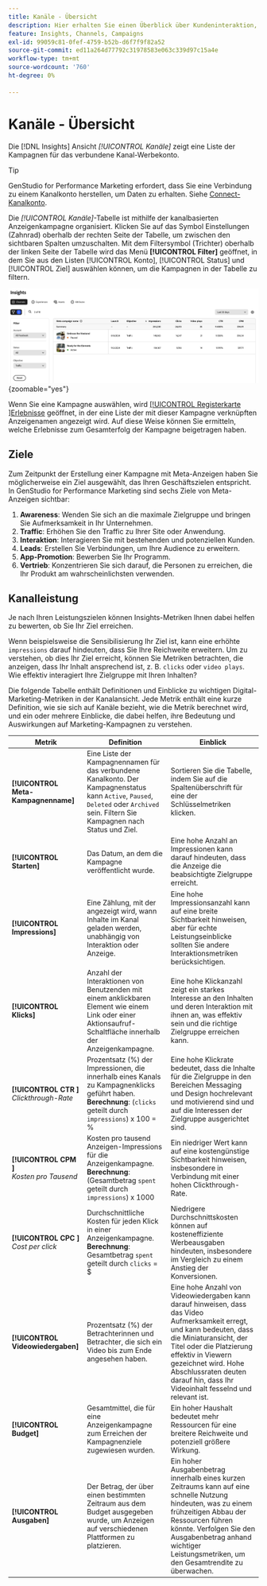 ```yaml
---
title: Kanäle - Übersicht
description: Hier erhalten Sie einen Überblick über Kundeninteraktion, Leistung, Budget und Ausgaben für Marketing-Kampagnen in Adobe GenStudio for Performance Marketing.
feature: Insights, Channels, Campaigns
exl-id: 99059c81-0fef-4759-b52b-d6f7f9f82a52
source-git-commit: ed11a264d77792c31978583e063c339d97c15a4e
workflow-type: tm+mt
source-wordcount: '760'
ht-degree: 0%

---
```


# Kanäle - Übersicht

Die [!DNL Insights] Ansicht _[!UICONTROL Kanäle]_ zeigt eine Liste der Kampagnen für das verbundene Kanal-Werbekonto.

>[!TIP]
>
>GenStudio for Performance Marketing erfordert, dass Sie eine Verbindung zu einem Kanalkonto herstellen, um Daten zu erhalten. Siehe [Connect-Kanalkonto](connect-channel.md).

Die _[!UICONTROL Kanäle]_-Tabelle ist mithilfe der kanalbasierten Anzeigenkampagne organisiert. Klicken Sie auf das Symbol Einstellungen (Zahnrad) oberhalb der rechten Seite der Tabelle, um zwischen den sichtbaren Spalten umzuschalten. Mit dem Filtersymbol (Trichter) oberhalb der linken Seite der Tabelle wird das Menü **[!UICONTROL Filter]** geöffnet, in dem Sie aus den Listen [!UICONTROL Konto], [!UICONTROL Status] und [!UICONTROL Ziel] auswählen können, um die Kampagnen in der Tabelle zu filtern.

![Kanalfilter und -tabelle](/help/assets/insights-channels-filter.png){zoomable="yes"}

Wenn Sie eine Kampagne auswählen, wird [[!UICONTROL  Registerkarte ]Erlebnisse](experiences.md) geöffnet, in der eine Liste der mit dieser Kampagne verknüpften Anzeigenamen angezeigt wird. Auf diese Weise können Sie ermitteln, welche Erlebnisse zum Gesamterfolg der Kampagne beigetragen haben.

## Ziele

Zum Zeitpunkt der Erstellung einer Kampagne mit Meta-Anzeigen haben Sie möglicherweise ein Ziel ausgewählt, das Ihren Geschäftszielen entspricht. In GenStudio for Performance Marketing sind sechs Ziele von Meta-Anzeigen sichtbar:

1. **Awareness**: Wenden Sie sich an die maximale Zielgruppe und bringen Sie Aufmerksamkeit in Ihr Unternehmen.
1. **Traffic**: Erhöhen Sie den Traffic zu Ihrer Site oder Anwendung.
1. **Interaktion**: Interagieren Sie mit bestehenden und potenziellen Kunden.
1. **Leads**: Erstellen Sie Verbindungen, um Ihre Audience zu erweitern.
1. **App-Promotion**: Bewerben Sie Ihr Programm.
1. **Vertrieb**: Konzentrieren Sie sich darauf, die Personen zu erreichen, die Ihr Produkt am wahrscheinlichsten verwenden.

## Kanalleistung

Je nach Ihren Leistungszielen können Insights-Metriken Ihnen dabei helfen zu bewerten, ob Sie Ihr Ziel erreichen.

Wenn beispielsweise die Sensibilisierung Ihr Ziel ist, kann eine erhöhte `impressions` darauf hindeuten, dass Sie Ihre Reichweite erweitern. Um zu verstehen, ob dies Ihr Ziel erreicht, können Sie Metriken betrachten, die anzeigen, dass Ihr Inhalt ansprechend ist, z. B. `clicks` oder `video plays`. Wie effektiv interagiert Ihre Zielgruppe mit Ihren Inhalten?

Die folgende Tabelle enthält Definitionen und Einblicke zu wichtigen Digital-Marketing-Metriken in der Kanalansicht. Jede Metrik enthält eine kurze Definition, wie sie sich auf Kanäle bezieht, wie die Metrik berechnet wird, und ein oder mehrere Einblicke, die dabei helfen, ihre Bedeutung und Auswirkungen auf Marketing-Kampagnen zu verstehen.

| Metrik | Definition | Einblick |
| ----------- | ----------------------------- | -------------------------------- |
| **[!UICONTROL Meta-Kampagnenname]** | Eine Liste der Kampagnennamen für das verbundene Kanalkonto. Der Kampagnenstatus kann `Active`, `Paused`, `Deleted` oder `Archived` sein. Filtern Sie Kampagnen nach Status und Ziel. | Sortieren Sie die Tabelle, indem Sie auf die Spaltenüberschrift für eine der Schlüsselmetriken klicken. |
| **[!UICONTROL Starten]** | Das Datum, an dem die Kampagne veröffentlicht wurde. | Eine hohe Anzahl an Impressionen kann darauf hindeuten, dass die Anzeige die beabsichtigte Zielgruppe erreicht. |
| **[!UICONTROL Impressions]** | Eine Zählung, mit der angezeigt wird, wann Inhalte im Kanal geladen werden, unabhängig von Interaktion oder Anzeige. | Eine hohe Impressionsanzahl kann auf eine breite Sichtbarkeit hinweisen, aber für echte Leistungseinblicke sollten Sie andere Interaktionsmetriken berücksichtigen. |
| **[!UICONTROL Klicks]** | Anzahl der Interaktionen von Benutzenden mit einem anklickbaren Element wie einem Link oder einer Aktionsaufruf-Schaltfläche innerhalb der Anzeigenkampagne. | Eine hohe Klickanzahl zeigt ein starkes Interesse an den Inhalten und deren Interaktion mit ihnen an, was effektiv sein und die richtige Zielgruppe erreichen kann. |
| **[!UICONTROL CTR ]**<br>_Clickthrough-Rate_ | Prozentsatz (%) der Impressionen, die innerhalb eines Kanals zu Kampagnenklicks geführt haben.<br>**Berechnung**: (`clicks` geteilt durch `impressions`) x 100 = % | Eine hohe Klickrate bedeutet, dass die Inhalte für die Zielgruppe in den Bereichen Messaging und Design hochrelevant und motivierend sind und auf die Interessen der Zielgruppe ausgerichtet sind. |
| **[!UICONTROL CPM ]**<br>_Kosten pro Tausend_ | Kosten pro tausend Anzeigen-Impressions für die Anzeigenkampagne. <br>**Berechnung**: (Gesamtbetrag `spent` geteilt durch `impressions`) x 1000 | Ein niedriger Wert kann auf eine kostengünstige Sichtbarkeit hinweisen, insbesondere in Verbindung mit einer hohen Clickthrough-Rate. |
| **[!UICONTROL CPC ]**<br>_Cost per click_ | Durchschnittliche Kosten für jeden Klick in einer Anzeigenkampagne.<br>**Berechnung**: Gesamtbetrag `spent` geteilt durch `clicks` = $ | Niedrigere Durchschnittskosten können auf kosteneffiziente Werbeausgaben hindeuten, insbesondere im Vergleich zu einem Anstieg der Konversionen. |
| **[!UICONTROL Videowiedergaben]** | Prozentsatz (%) der Betrachterinnen und Betrachter, die sich ein Video bis zum Ende angesehen haben. | Eine hohe Anzahl von Videowiedergaben kann darauf hinweisen, dass das Video Aufmerksamkeit erregt, und kann bedeuten, dass die Miniaturansicht, der Titel oder die Platzierung effektiv in Viewern gezeichnet wird. Hohe Abschlussraten deuten darauf hin, dass Ihr Videoinhalt fesselnd und relevant ist. |
| **[!UICONTROL Budget]** | Gesamtmittel, die für eine Anzeigenkampagne zum Erreichen der Kampagnenziele zugewiesen wurden. | Ein hoher Haushalt bedeutet mehr Ressourcen für eine breitere Reichweite und potenziell größere Wirkung. |
| **[!UICONTROL Ausgaben]** | Der Betrag, der über einen bestimmten Zeitraum aus dem Budget ausgegeben wurde, um Anzeigen auf verschiedenen Plattformen zu platzieren. | Ein hoher Ausgabenbetrag innerhalb eines kurzen Zeitraums kann auf eine schnelle Nutzung hindeuten, was zu einem frühzeitigen Abbau der Ressourcen führen könnte. Verfolgen Sie den Ausgabenbetrag anhand wichtiger Leistungsmetriken, um den Gesamtrendite zu überwachen. |

